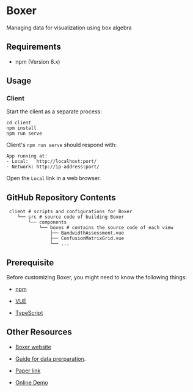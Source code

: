 # Boxer

Managing data for visualization using box algebra

## Requirements
* npm (Version 6.x)


## Usage


### Client

Start the client as a separate process:
```shell
cd client
npm install
npm run serve
```
Client's `npm run serve` should respond with:

    App running at:
    - Local:   http://localhost:port/
    - Network: http://ip-address:port/

Open the `Local` link in a web browser.

## GitHub Repository Contents
     client # scripts and configurations for Boxer
        └── src # source code of building Boxer
            └── components
                └── boxes # contains the source code of each view
                    ├── BandwidthAssessment.vue      
                    ├── ConfusionMatrixGrid.vue      
                    └── ...
                    


## Prerequisite
Before customizing Boxer, you might need to know the following things:

* [npm](https://docs.npmjs.com/cli/v6/commands/npm) 

* [VUE](https://vuejs.org/v2/guide/)

* [TypeScript](https://www.typescriptlang.org/docs/)


## Other Resources
* [Boxer website](https://graphics.cs.wisc.edu/Vis/Boxer/)

* [Guide for data prerparation](https://graphics.cs.wisc.edu/Vis/Boxer/docs/data_preparation/).


* [Paper link](https://arxiv.org/abs/2004.07964)

* [Online Demo](https://graphics.cs.wisc.edu/Vis/Boxer/demo/dist/index.html)
